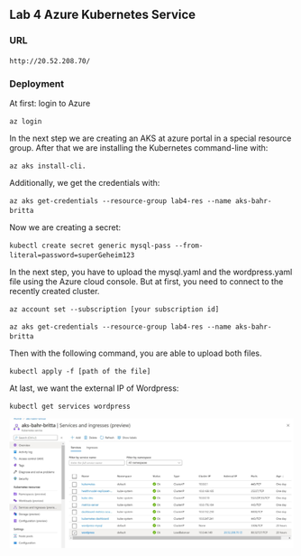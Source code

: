 ## Lab 4 Azure Kubernetes Service

### URL

`http://20.52.208.70/`

### Deployment 

At first: login to Azure

`az login`

In the next step we are creating an AKS at azure portal in a special resource group. After that we are installing the Kubernetes command-line with: 

`az aks install-cli.`

Additionally, we get the credentials with: 

`az aks get-credentials --resource-group lab4-res --name aks-bahr-britta`

Now we are creating a secret:

`kubectl create secret generic mysql-pass --from-literal=password=superGeheim123`

In the next step, you have to upload the mysql.yaml and the wordpress.yaml file using the Azure cloud console. But at first, you need to connect to the recently created cluster.

`az account set --subscription [your subscription id]`

`az aks get-credentials --resource-group lab4-res --name aks-bahr-britta`

Then with the following command, you are able to upload both files.

`kubectl apply -f [path of the file]`

At last, we want the external IP of Wordpress:

`kubectl get services wordpress`

 ![aks cluster](cluster.JPG)